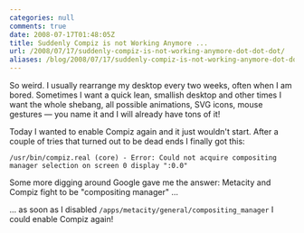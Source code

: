 ```yaml
---
categories: null
comments: true
date: 2008-07-17T01:48:05Z
title: Suddenly Compiz is not Working Anymore ...
url: /2008/07/17/suddenly-compiz-is-not-working-anymore-dot-dot-dot/
aliases: /blog/2008/07/17/suddenly-compiz-is-not-working-anymore-dot-dot-dot/
---
```


So weird.  I usually rearrange my desktop every two weeks, often when I
am bored.  Sometimes I want a quick lean, smallish desktop and other
times I want the whole shebang, all possible animations, SVG icons,
mouse gestures — you name it and I will already have tons of it!

Today I wanted to enable Compiz again and it just wouldn't start.  After
a couple of tries that turned out to be dead ends I finally got this:

    /usr/bin/compiz.real (core) - Error: Could not acquire compositing manager selection on screen 0 display ":0.0" 

Some more digging around Google gave me the answer: Metacity and Compiz
fight to be "compositing manager" ...

... as soon as I disabled `/apps/metacity/general/compositing_manager` I
could enable Compiz again!

